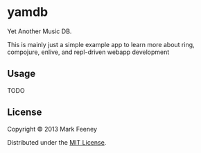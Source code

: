 # yamdb

Yet Another Music DB.

This is mainly just a simple example app to learn more about ring, compojure,
enlive, and repl-driven webapp development

## Usage

TODO

## License

Copyright © 2013 Mark Feeney

Distributed under the [MIT License](http://opensource.org/licenses/MIT).

